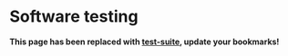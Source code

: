 # Software testing

**This page has been replaced with [test-suite](test-suite/index.md), update your bookmarks!**
